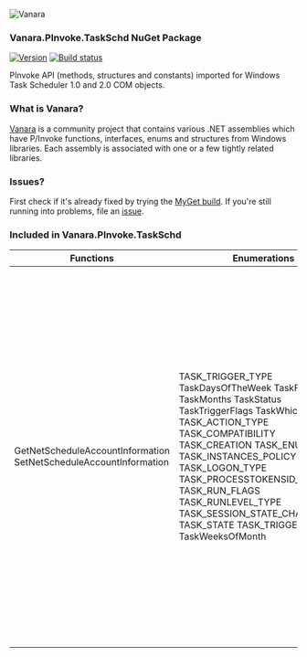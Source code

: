 ﻿![Vanara](https://raw.githubusercontent.com/dahall/Vanara/master/docs/icons/VanaraHeading.png)
### **Vanara.PInvoke.TaskSchd NuGet Package**
[![Version](https://img.shields.io/nuget/v/Vanara.PInvoke.TaskSchd?label=NuGet&style=flat-square)](https://github.com/dahall/Vanara/releases)
[![Build status](https://github.com/dahall/Vanara/actions/workflows/cibuild.yml/badge.svg?branch=master)](https://github.com/dahall/Vanara/actions/workflows/cibuild.yml)

PInvoke API (methods, structures and constants) imported for Windows Task Scheduler 1.0 and 2.0 COM objects.

### **What is Vanara?**

[Vanara](https://github.com/dahall/Vanara) is a community project that contains various .NET assemblies which have P/Invoke functions, interfaces, enums and structures from Windows libraries. Each assembly is associated with one or a few tightly related libraries.

### **Issues?**

First check if it's already fixed by trying the [MyGet build](https://www.myget.org/feed/Packages/vanara).
If you're still running into problems, file an [issue](https://github.com/dahall/Vanara/issues).

### **Included in Vanara.PInvoke.TaskSchd**

Functions | Enumerations | Structures | Interfaces
--- | --- | --- | ---
GetNetScheduleAccountInformation SetNetScheduleAccountInformation                                            | TASK_TRIGGER_TYPE TaskDaysOfTheWeek TaskFlags TaskMonths TaskStatus TaskTriggerFlags TaskWhichWeek TASK_ACTION_TYPE TASK_COMPATIBILITY TASK_CREATION TASK_ENUM_FLAGS TASK_INSTANCES_POLICY TASK_LOGON_TYPE TASK_PROCESSTOKENSID_TYPE TASK_RUN_FLAGS TASK_RUNLEVEL_TYPE TASK_SESSION_STATE_CHANGE_TYPE TASK_STATE TASK_TRIGGER_TYPE2 TaskWeeksOfMonth                          | DAILY MONTHLYDATE MONTHLYDOW TASK_TRIGGER TRIGGER_TYPE_UNION WEEKLY                                        | ITask ITaskScheduler IAction IActionCollection IBootTrigger IComHandlerAction IDailyTrigger IEmailAction IEventTrigger IExecAction IIdleSettings IIdleTrigger ILogonTrigger IMaintenanceSettings IMonthlyDOWTrigger IMonthlyTrigger INetworkSettings IPrincipal IPrincipal2 IRegisteredTask IRegisteredTaskCollection IRegistrationInfo IRegistrationTrigger IRepetitionPattern IRunningTask IRunningTaskCollection ISessionStateChangeTrigger IShowMessageAction ITaskDefinition ITaskFolder ITaskFolderCollection ITaskHandler ITaskHandlerStatus ITaskNamedValueCollection ITaskNamedValuePair ITaskService ITaskSettings ITaskSettings2 ITaskSettings3 ITaskVariables ITimeTrigger ITrigger ITriggerCollection IWeeklyTrigger 
